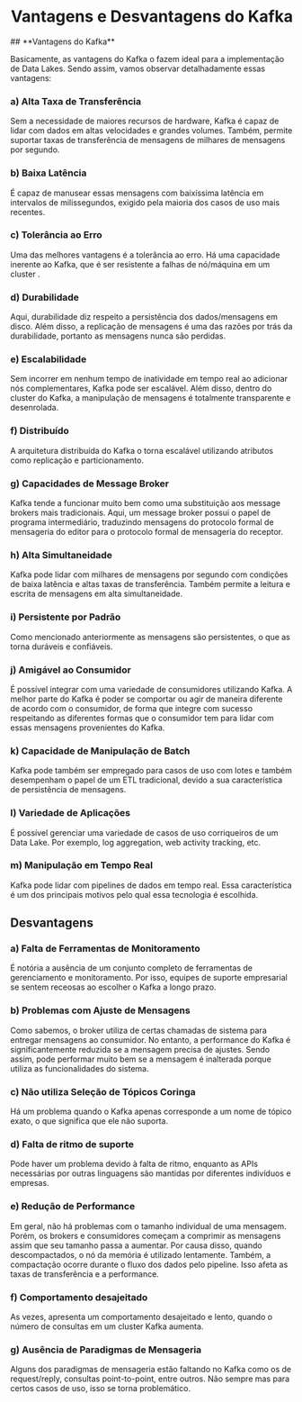 <center><h1>Vantagens e Desvantagens do Kafka</h1></center>
## **Vantagens do Kafka**

Basicamente, as vantagens do Kafka o fazem ideal para a implementação de Data Lakes. Sendo assim, vamos observar detalhadamente essas vantagens:  
### **a) Alta Taxa de Transferência**

Sem a necessidade de maiores recursos de hardware, Kafka é capaz de lidar com dados em altas velocidades e grandes volumes. Também, permite suportar taxas de transferência de mensagens de milhares de mensagens por segundo.
### **b) Baixa Latência**

É capaz de manusear essas mensagens com baixíssima latência em intervalos de milissegundos, exigido pela maioria dos casos de uso mais recentes.
### **c) Tolerância ao Erro**

Uma das melhores vantagens é a tolerância ao erro. Há uma capacidade inerente ao Kafka, que é ser resistente a falhas de nó/máquina em um cluster  .
### **d) Durabilidade**

Aqui, durabilidade diz respeito a persistência dos dados/mensagens em disco. Além disso, a replicação de mensagens é uma das razões por trás da durabilidade, portanto as mensagens nunca são perdidas.
### **e) Escalabilidade**

Sem incorrer em nenhum tempo de inatividade em tempo real ao adicionar nós complementares, Kafka pode ser escalável. Além disso, dentro do cluster do Kafka, a manipulação de mensagens é totalmente transparente e desenrolada.
### **f) Distribuído**

A arquitetura distribuída do Kafka o torna escalável utilizando atributos como replicação e particionamento.
### **g) Capacidades de Message Broker**

Kafka tende a funcionar muito bem como uma substituição aos message brokers mais tradicionais. Aqui, um message broker possui o papel de programa intermediário, traduzindo mensagens do protocolo formal de mensageria do editor para o protocolo formal de mensageria do receptor.
### **h) Alta Simultaneidade**

Kafka pode lidar com milhares de mensagens por segundo com condições de baixa latência e altas taxas de transferência. Também permite a leitura e escrita de mensagens em alta simultaneidade.
### **i) Persistente por Padrão**

Como mencionado anteriormente as mensagens são persistentes, o que as torna duráveis e confiáveis.
### **j) Amigável ao Consumidor**

É possível integrar com uma variedade de consumidores utilizando Kafka. A melhor parte do Kafka é poder se comportar ou agir de maneira diferente de acordo com o consumidor, de forma que integre com sucesso respeitando as diferentes formas que o consumidor tem para lidar com essas mensagens provenientes do Kafka.
### **k) Capacidade de Manipulação de Batch**

Kafka pode também ser empregado para casos de uso com lotes e também desempenham o papel de um ETL tradicional, devido a sua característica de persistência de mensagens.
### **l) Variedade de Aplicações**

É possível gerenciar uma variedade de casos de uso corriqueiros de um Data Lake. Por exemplo, log aggregation, web activity tracking, etc.
### **m) Manipulação em Tempo Real**

Kafka pode lidar com pipelines de dados em tempo real. Essa característica é um dos principais motivos pelo qual essa tecnologia é escolhida.
## **Desvantagens**

### **a) Falta de Ferramentas de Monitoramento**

É notória a ausência de um conjunto completo de ferramentas de gerenciamento e monitoramento. Por isso, equipes de suporte empresarial se sentem receosas ao escolher o Kafka a longo prazo.
### **b) Problemas com Ajuste de Mensagens**

Como sabemos, o broker utiliza de certas chamadas de sistema para entregar mensagens ao consumidor. No entanto, a performance do Kafka é significantemente reduzida se a mensagem precisa de ajustes. Sendo assim, pode performar muito bem se a mensagem é inalterada porque utiliza as funcionalidades do sistema.
### **c) Não utiliza Seleção de Tópicos Coringa**

Há um problema quando o Kafka apenas corresponde a um nome de tópico exato, o que significa que ele não suporta.
### **d) Falta de ritmo de suporte**

Pode haver um problema devido à falta de ritmo, enquanto as APIs necessárias por outras linguagens são mantidas por diferentes indivíduos e empresas.
### **e) Redução de Performance**

Em geral, não há problemas com o tamanho individual de uma mensagem. Porém, os brokers e consumidores começam a comprimir as mensagens assim que seu tamanho passa a aumentar. Por causa disso, quando descompactados, o nó da memória é utilizado lentamente. Também, a compactação ocorre durante o fluxo dos dados pelo pipeline. Isso afeta as taxas de transferência e a performance.
### **f) Comportamento desajeitado**

As vezes, apresenta um comportamento desajeitado e lento, quando o número de consultas em um cluster Kafka aumenta.

### **g) Ausência de Paradigmas de Mensageria**

Alguns dos paradigmas de mensageria estão faltando no Kafka como os de request/reply, consultas point-to-point, entre outros. Não sempre mas para certos casos de uso, isso se torna problemático. 




